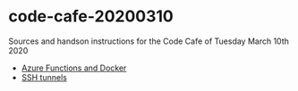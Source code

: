 # code-cafe-20200310
Sources and handson instructions for the Code Cafe of Tuesday March 10th 2020



*  [Azure Functions and Docker](./Azure%20Functions%20and%20Docker/Azure%20Functions%20and%20Docker.md)
*  [SSH tunnels](./SSH%20Tunnels)




